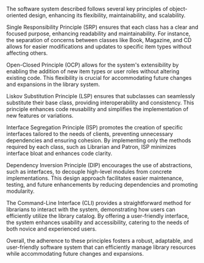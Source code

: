 The software system described follows several key principles of object-oriented design, enhancing its flexibility, maintainability, and scalability.

Single Responsibility Principle (SRP) ensures that each class has a clear and focused purpose, enhancing readability and maintainability. For instance, the separation of concerns between classes like Book, Magazine, and CD allows for easier modifications and updates to specific item types without affecting others.

Open-Closed Principle (OCP) allows for the system's extensibility by enabling the addition of new item types or user roles without altering existing code. This flexibility is crucial for accommodating future changes and expansions in the library system.

Liskov Substitution Principle (LSP) ensures that subclasses can seamlessly substitute their base class, providing interoperability and consistency. This principle enhances code reusability and simplifies the implementation of new features or variations.

Interface Segregation Principle (ISP) promotes the creation of specific interfaces tailored to the needs of clients, preventing unnecessary dependencies and ensuring cohesion. By implementing only the methods required by each class, such as Librarian and Patron, ISP minimizes interface bloat and enhances code clarity.

Dependency Inversion Principle (DIP) encourages the use of abstractions, such as interfaces, to decouple high-level modules from concrete implementations. This design approach facilitates easier maintenance, testing, and future enhancements by reducing dependencies and promoting modularity.

The Command-Line Interface (CLI) provides a straightforward method for librarians to interact with the system, demonstrating how users can efficiently utilize the library catalog. By offering a user-friendly interface, the system enhances usability and accessibility, catering to the needs of both novice and experienced users.

Overall, the adherence to these principles fosters a robust, adaptable, and user-friendly software system that can efficiently manage library resources while accommodating future changes and expansions.

